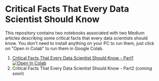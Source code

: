 # Critical Facts That Every Data Scientist Should Know

This repository contains two notebooks associated with two Medium articles describing some critical facts that every data scientists should know. You don't need to install anything on your PC to run them, just click on "Open in Colab" to run them in Google Colab.

1. [Critical Facts That Every Data Scientist Should Know - Part1](https://github.com/mnslarcher/critical-facts-that-every-data-scientist-should-know/blob/main/part1.ipynb) [![Open In Colab](https://colab.research.google.com/assets/colab-badge.svg)](https://colab.research.google.com/github/mnslarcher/critical-facts-that-every-data-scientist-should-know/blob/main/part1.ipynb)
3. Critical Facts That Every Data Scientist Should Know - Part2 (*coming soon*)
